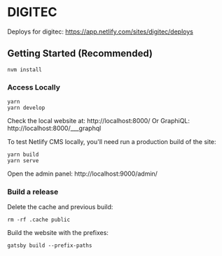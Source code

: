 # DIGITEC

Deploys for digitec: https://app.netlify.com/sites/digitec/deploys

## Getting Started (Recommended)

```
nvm install
```

### Access Locally

```
yarn
yarn develop
```

Check the local website at: http://localhost:8000/
Or GraphiQL: http://localhost:8000/___graphql

To test Netlify CMS locally, you'll need run a production build of the site:

```
yarn build
yarn serve
```

Open the admin panel: http://localhost:9000/admin/

### Build a release

Delete the cache and previous build:

```
rm -rf .cache public
```

Build the website with the prefixes:

```
gatsby build --prefix-paths
```
